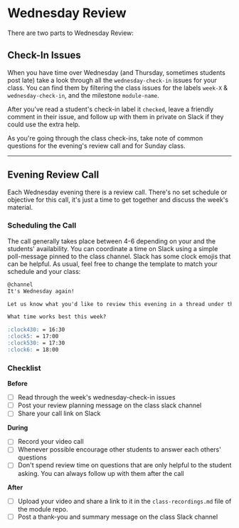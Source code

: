 # Wednesday Review

There are two parts to Wednesday Review:

## Check-In Issues

When you have time over Wednesday (and Thursday, sometimes students post late) take a look through all the `wednesday-check-in` issues for your class. You can find them by filtering the class issues for the labels `week-X` & `wednesday-check-in`, and the milestone `module-name`.

After you've read a student's check-in label it `checked`, leave a friendly comment in their issue, and follow up with them in private on Slack if they could use the extra help.

As you're going through the class check-ins, take note of common questions for the evening's review call and for Sunday class.

---

## Evening Review Call

Each Wednesday evening there is a review call.  There's no set schedule or objective for this call, it's just a time to get together and discuss the week's material.

### Scheduling the Call

The call generally takes place between 4-6 depending on your and the students' availability. You can coordinate a time on Slack using a simple poll-message pinned to the class channel. Slack has some clock emojis that can be helpful. As usual, feel free to change the template to match your schedule and your class:

```md
@channel
It's Wednesday again!

Let us know what you'd like to review this evening in a thread under this poll.

What time works best this week?

:clock430: = 16:30
:clock5: = 17:00
:clock530: = 17:30
:clock6: = 18:00
```

### Checklist

__Before__

- [ ] Read through the week's wednesday-check-in issues
- [ ] Post your review planning message on the class slack channel
- [ ] Share your call link on Slack

__During__

- [ ] Record your video call
- [ ] Whenever possible encourage other students to answer each others' questions
- [ ] Don't spend review time on questions that are only helpful to the student asking. You can always follow up with them after the call

__After__

- [ ] Upload your video and share a link to it in the `class-recordings.md` file of the module repo.
- [ ] Post a thank-you and summary message on the class Slack channel
